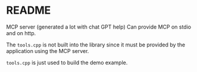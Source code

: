# README

MCP server (generated a lot with chat GPT help)
Can provide MCP on stdio and on http.

The `tools.cpp` is not built into the library since it must be provided by the application using the MCP server.

`tools.cpp` is just used to build the demo example.

